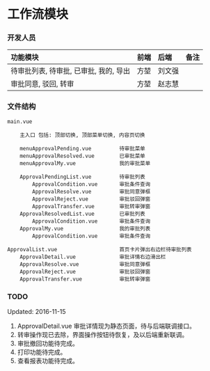 # 工作流模块

### 开发人员

| 功能模块                               | 前端 | 后端   | 备注 |
|:---------------------------------------|:-----|:-------|:-----|
| 待审批列表, 待审批, 已审批, 我的, 导出 | 方堃 | 刘文强 |      |
| 审批同意, 驳回, 转审                   | 方堃 | 赵志慧 |      |

### 文件结构

    main.vue

        主入口 包括: 顶部切换, 顶部菜单切换, 内容页切换

        menuApprovalPending.vue         待审批菜单
        menuApprovalResolved.vue        已审批菜单
        menuApprovalMy.vue              我的审批菜单

        ApprovalPendingList.vue         待审批列表
            ApprovalCondition.vue       审批条件查询
            ApprovalResolve.vue         审批同意弹框
            ApprovalReject.vue          审批驳回弹窗
            ApprovalTransfer.vue        审批转审弹窗
        ApprovalResolvedList.vue        已审批列表
            ApprovalCondition.vue       审批条件查询
        ApprovalMy.vue                  我的审批列表
            ApprovalCondition.vue       审批条件查询

    ApprovalList.vue                    首页卡片弹出右边栏待审批列表
        ApprovalDetail.vue              审批详情右边滑出栏
        ApprovalResolve.vue             审批同意弹框
        ApprovalReject.vue              审批驳回弹窗
        ApprovalTransfer.vue            审批转审弹窗

### TODO

Updated: 2016-11-15
1. ApprovalDetail.vue 审批详情现为静态页面，待与后端联调接口。
2. 转审操作现已去除，界面操作按钮待恢复，及以后端重新联调。
3. 审批撤回功能待完成。
4. 打印功能待完成。
5. 查看报表功能待完成。
